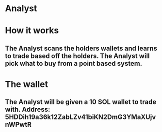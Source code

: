 # Analyst

# How it works
## The Analyst scans the holders wallets and learns to trade based off the holders. The Analyst will pick what to buy from a point based system.

# The wallet
## The Analyst will be given a 10 SOL wallet to trade with. Address: 5HDDih19a36k12ZabLZv41biKN2DmG3YMaXUjvnWPwtR

